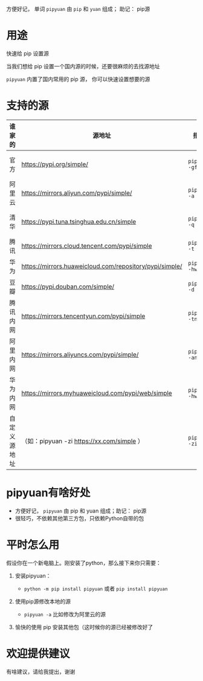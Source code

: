 

方便好记， 单词 `pipyuan` 由 `pip` 和 `yuan` 组成； 助记： pip源


# 用途

快速给 pip 设置源

当我们想给 pip 设置一个国内源的时候，还要很麻烦的去找源地址

`pipyuan` 内置了国内常用的 pip 源， 你可以快速设置想要的源

# 支持的源
 
| 谁家的    | 源地址                                                     | 指令                | 助记            |
|--------|---------------------------------------------------------|-------------------|---------------|
| 官方     | https://pypi.org/simple/                                | `pipyuan -gf`     | 官方 拼音(GuanFang) 首字母     |
| 阿里云    | https://mirrors.aliyun.com/pypi/simple/                 | `pipyuan -a`      | aliyun的第一个字母a  |
| 清华     | https://pypi.tuna.tsinghua.edu.cn/simple                | `pipyuan -q`      | qinghua的第一个字母q |
| 腾讯     | https://mirrors.cloud.tencent.com/pypi/simple           | `pipyuan -t`      | tengxun的第一个字母t |
| 华为     | https://mirrors.huaweicloud.com/repository/pypi/simple/ | `pipyuan -hw`     | Hua Wei的缩写hw     |
| 豆瓣     | https://pypi.douban.com/simple/                         | `pipyuan -d`      | douban的第一个字母d  |
| 腾讯内网   | https://mirrors.tencentyun.com/pypi/simple              | `pipyuan -tn`     | 腾(t)讯内(n)网 拼音 首字母               |
| 阿里内网   | https://mirrors.aliyuncs.com/pypi/simple/               | `pipyuan -an`     |    阿(a)里内(n)网    拼音 首字母        |
| 华为内网   | https://mirrors.myhuaweicloud.com/pypi/web/simple       | `pipyuan -hwn`    |    华(h)为(w)内(n)网   拼音 首字母        |
| 自定义源地址 | （如：pipyuan -zi https://xx.com/simple ）                  | `pipyuan -zi url` |  自己 > 自 > zi         |



# pipyuan有啥好处

- 方便好记， `pipyuan` 由 pip 和 yuan 组成；助记： pip源
- 很轻巧，不依赖其他第三方包，只依赖Python自带的包


# 平时怎么用

假设你在一个新电脑上。刚安装了python，那么接下来你只需要：

1. 安装pipyuan：
   - `python -m pip install pipyuan` 或者 `pip install pipyuan `
2. 使用pip源修改本地的源
   - `pipyuan -a`  比如修改为阿里云的源
   
3. 愉快的使用 pip 安装其他包（这时候你的源已经被修改好了


# 欢迎提供建议

有啥建议，请给我提出，谢谢


[comment]: <> (# pip config set global.index-url https://pypi.tuna.tsinghua.edu.cn/simple)

[comment]: <> (# pip config get global.index-url)



